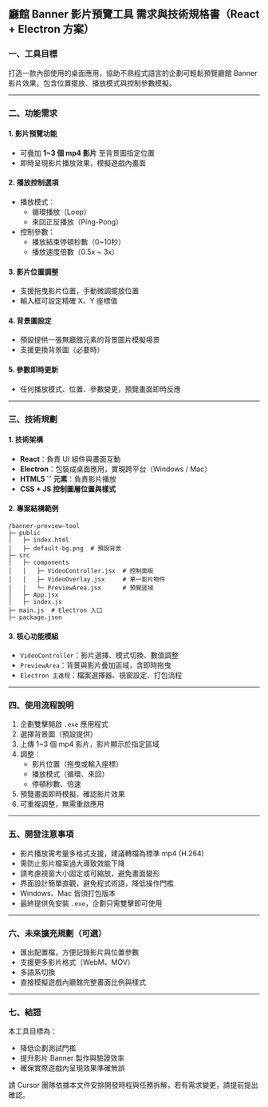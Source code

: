 ## 廳館 Banner 影片預覽工具 需求與技術規格書（React + Electron 方案）

### 一、工具目標

打造一款內部使用的桌面應用，協助不熟程式語言的企劃可輕鬆預覽廳館 Banner 影片效果，包含位置擺放、播放模式與控制參數模擬。

---

### 二、功能需求

#### 1. 影片預覽功能

- 可疊加 **1\~3 個 mp4 影片** 至背景圖指定位置
- 即時呈現影片播放效果，模擬遊戲內畫面

#### 2. 播放控制選項

- 播放模式：
  - 循環播放（Loop）
  - 來回正反播放（Ping-Pong）
- 控制參數：
  - 播放結束停頓秒數（0\~10秒）
  - 播放速度倍數（0.5x \~ 3x）

#### 3. 影片位置調整

- 支援拖曳影片位置，手動微調擺放位置
- 輸入框可設定精確 X、Y 座標值

#### 4. 背景圖設定

- 預設提供一張無廳館元素的背景圖片模擬場景
- 支援更換背景圖（必要時）

#### 5. 參數即時更新

- 任何播放模式、位置、參數變更，預覽畫面即時反應

---

### 三、技術規劃

#### 1. 技術架構

- **React**：負責 UI 組件與畫面互動
- **Electron**：包裝成桌面應用，實現跨平台（Windows / Mac）
- **HTML5 **``** 元素**：負責影片播放
- **CSS + JS 控制圖層位置與樣式**

#### 2. 專案結構範例

```
/banner-preview-tool
├─ public
│   ├─ index.html
│   ├─ default-bg.png  # 預設背景
├─ src
│   ├─ components
│   │   ├─ VideoController.jsx  # 控制面板
│   │   ├─ VideoOverlay.jsx     # 單一影片物件
│   │   └─ PreviewArea.jsx      # 預覽區域
│   ├─ App.jsx
│   ├─ index.js
├─ main.js  # Electron 入口
├─ package.json
```

#### 3. 核心功能模組

- `VideoController`：影片選擇、模式切換、數值調整
- `PreviewArea`：背景與影片疊加區域，含即時拖曳
- `Electron 主進程`：檔案選擇器、視窗設定、打包流程

---

### 四、使用流程說明

1. 企劃雙擊開啟 `.exe` 應用程式
2. 選擇背景圖（預設提供）
3. 上傳 1\~3 個 mp4 影片，影片顯示於指定區域
4. 調整：
   - 影片位置（拖曳或輸入座標）
   - 播放模式（循環、來回）
   - 停頓秒數、倍速
5. 預覽畫面即時模擬，確認影片效果
6. 可重複調整，無需重啟應用

---

### 五、開發注意事項

- 影片播放需考量多格式支援，建議轉檔為標準 mp4 (H.264)
- 需防止影片檔案過大導致效能下降
- 請考慮視窗大小固定或可縮放，避免畫面變形
- 界面設計簡單直觀，避免程式術語，降低操作門檻
- Windows、Mac 皆須打包版本
- 最終提供免安裝 `.exe`，企劃只需雙擊即可使用

---

### 六、未來擴充規劃（可選）

- 匯出配置檔，方便記錄影片與位置參數
- 支援更多影片格式（WebM、MOV）
- 多語系切換
- 直接模擬遊戲內廳館完整畫面比例與樣式

---

### 七、結語

本工具目標為：

- 降低企劃測試門檻
- 提升影片 Banner 製作與驗證效率
- 確保實際遊戲內呈現效果準確無誤

請 Cursor 團隊依據本文件安排開發時程與任務拆解，若有需求變更，請提前提出確認。

